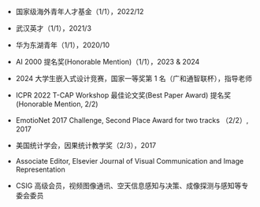 - 国家级海外⻘年⼈才基⾦（1/1），2022/12

- 武汉英才（1/1），2021/3

- 华为东湖⻘年（1/1），2020/10

- AI 2000 提名奖(Honorable Mention)（1/1），2023 & 2024

- 2024 ⼤学⽣嵌⼊式设计竞赛，国家⼀等奖第 1 名（⼴和通智联杯），指导⽼师

- ICPR 2022 T-CAP Workshop 最佳论⽂奖(Best Paper Award) 提名奖(Honorable Mention, 2/2)

-  EmotioNet 2017 Challenge, Second Place Award for two tracks （2/2）, 2017

-  美国统计学会，因果统计教学奖（2/3），2017

-   Associate Editor, Elsevier Journal of Visual Communication and Image Representation

-  CSIG ⾼级会员，视频图像通讯、空天信息感知与决策、成像探测与感知等专委会委员